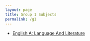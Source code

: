 ```yaml
---
layout: page
title: Group 1 Subjects
permalink: /g1
---
```


- [English A: Language And Literature](/g1/english-a-language-and-literature)
